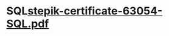 # SQL[stepik-certificate-63054-SQL.pdf](https://github.com/AndreiBra/SQL/files/8355384/stepik-certificate-63054-SQL.pdf)
